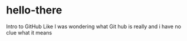 # hello-there
Intro to GitHub
Like I was wondering what Git hub is really and i have no clue what it means
